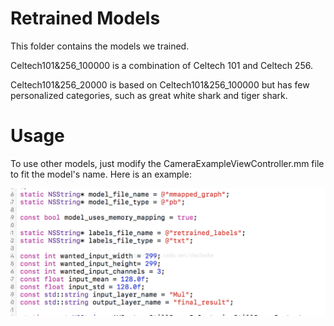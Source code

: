 # Retrained Models
This folder contains the models we trained.

Celtech101&256_100000 is a combination of Celtech 101 and Celtech 256.

Celtech101&256_20000 is based on Celtech101&256_100000 but has few personalized categories, such as great white shark and tiger shark.

# Usage
To use other models, just modify the CameraExampleViewController.mm file to fit the model's name. Here is an example:

![alt text](https://github.com/EricZhengAZ/Lable-Track1EC601/blob/master/iOS_app/camera/data/image01.png)

